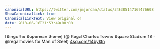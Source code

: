 ```yaml
---
canonicalURL: https://twitter.com/jmjordan/status/346385147169476608
ShowCanonicalLink: true
CanonicalLinkText: View original on
date: 2013-06-16T21:53:49+00:00
---
```

[Sings the Superman theme] (@ Regal Charles Towne Square Stadium 18 - @regalmovies for Man of Steel) [4sq.com/14by8tn](http://4sq.com/14by8tn)